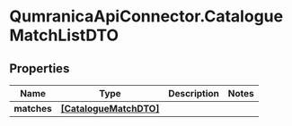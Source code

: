# QumranicaApiConnector.CatalogueMatchListDTO

## Properties

Name | Type | Description | Notes
------------ | ------------- | ------------- | -------------
**matches** | [**[CatalogueMatchDTO]**](CatalogueMatchDTO.md) |  | 


